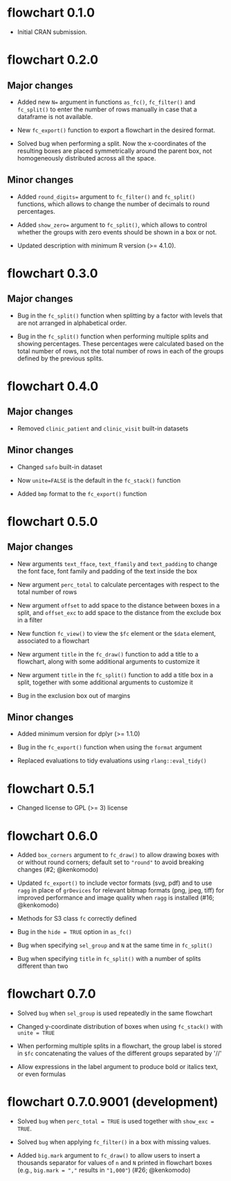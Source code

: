 # flowchart 0.1.0

* Initial CRAN submission.

# flowchart 0.2.0

## Major changes

* Added new `N=` argument in functions `as_fc()`, `fc_filter()` and `fc_split()` to enter the number of rows manually in case that a dataframe is not available. 

* New `fc_export()` function to export a flowchart in the desired format.

* Solved bug when performing a split. Now the x-coordinates of the resulting boxes are placed symmetrically around the parent box, not homogeneously distributed across all the space.

## Minor changes

* Added `round_digits=` argument to `fc_filter()` and `fc_split()` functions, which allows to change the number of decimals to round percentages.

* Added `show_zero=` argument to `fc_split()`, which allows to control whether the groups with zero events should be shown in a box or not.

* Updated description with minimum R version (>= 4.1.0).

# flowchart 0.3.0

## Major changes

* Bug in the `fc_split()` function when splitting by a factor with levels that are not arranged in alphabetical order.

* Bug in the `fc_split()` function when performing multiple splits and showing percentages. These percentages were calculated based on the total number of rows, not the total number of rows in each of the groups defined by the previous splits. 

# flowchart 0.4.0

## Major changes

* Removed `clinic_patient` and `clinic_visit` built-in datasets

## Minor changes

* Changed `safo` built-in dataset

* Now `unite=FALSE` is the default in the `fc_stack()` function

* Added `bmp` format to the `fc_export()` function

# flowchart 0.5.0

## Major changes

* New arguments `text_fface`, `text_ffamily` and `text_padding` to change the font face, font family and padding of the text inside the box

* New argument `perc_total` to calculate percentages with respect to the total number of rows

* New argument `offset` to add space to the distance between boxes in a split, and `offset_exc` to add space to the distance from the exclude box in a filter

* New function `fc_view()` to view the `$fc` element or the `$data` element, associated to a flowchart

* New argument `title` in the `fc_draw()` function to add a title to a flowchart, along with some additional arguments to customize it

* New argument `title` in the `fc_split()` function to add a title box in a split, together with some additional arguments to customize it

* Bug in the exclusion box out of margins

## Minor changes

* Added minimum version for dplyr (>= 1.1.0)

* Bug in the `fc_export()` function when using the `format` argument

* Replaced evaluations to tidy evaluations using `rlang::eval_tidy()`

# flowchart 0.5.1

* Changed license to GPL (>= 3) license

# flowchart 0.6.0

* Added `box_corners` argument to `fc_draw()` to allow drawing boxes with or without round corners; default set to `"round"` to avoid breaking changes (#2; @kenkomodo)

* Updated `fc_export()` to include vector formats (svg, pdf) and to use `ragg` in place of `grDevices` for relevant bitmap formats (png, jpeg, tiff) for improved performance and image quality when `ragg` is installed (#16; @kenkomodo)

* Methods for S3 class `fc` correctly defined

* Bug in the `hide = TRUE` option in `as_fc()`

* Bug when specifying `sel_group` and `N` at the same time in `fc_split()`

* Bug when specifying `title` in `fc_split()` with a number of splits different than two

# flowchart 0.7.0

* Solved `bug` when `sel_group` is used repeatedly in the same flowchart

* Changed y-coordinate distribution of boxes when using `fc_stack()` with `unite = TRUE`

* When performing multiple splits in a flowchart, the group label is stored in `$fc` concatenating the values of the different groups separated by '//'

* Allow expressions in the label argument to produce bold or italics text, or even formulas

# flowchart 0.7.0.9001 (development)

* Solved `bug` when `perc_total = TRUE` is used together with `show_exc = TRUE`.

* Solved `bug` when applying `fc_filter()` in a box with missing values.

* Added `big.mark` argument to `fc_draw()` to allow users to insert a thousands separator for values of `n` and `N` printed in flowchart boxes (e.g., `big.mark = ","` results in `"1,000"`) (#26; @kenkomodo)
